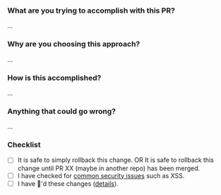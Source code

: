 ### What are you trying to accomplish with this PR?

...

### Why are you choosing this approach?

...

### How is this accomplished?

...

### Anything that could go wrong?

...

### Checklist

- [ ] It is safe to simply rollback this change. OR It is safe to rollback this change until PR XX (maybe in another repo) has been merged.
- [ ] I have checked for [common security issues](https://vault.shopify.com/DOM-based-cross-site-scripting-(XSS)) such as XSS.
- [ ] I have :tophat:'d these changes ([details](https://vault.shopify.com/developers/Tophatting)).
